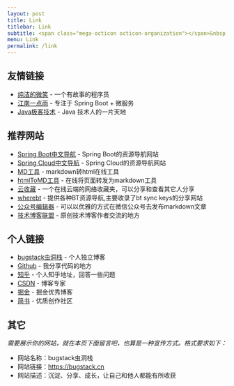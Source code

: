 ```yaml
---
layout: post
title: Link
titlebar: Link
subtitle: <span class="mega-octicon octicon-organization"></span>&nbsp;&nbsp; Resource link
menu: Link
permalink: /link
---
```


## 友情链接

- [纯洁的微笑](http://www.ityouknow.net/blog-neo) - 一个有故事的程序员
- [江南一点雨](https://www.javaboy.org/) - 专注于 Spring Boot + 微服务
- [Java极客技术](http://www.justdojava.com) - Java 技术人的一片天地

## 推荐网站

- [Spring Boot中文导航](http://springboot.fun/) - Spring Boot的资源导航网站    
- [Spring Cloud中文导航](http://springcloud.fun/) - Spring Cloud的资源导航网站    
- [MD工具](https://mdnice.com/) - markdown转html在线工具  
- [htmlToMD工具](http://relatos.top/2md/) - 在线将页面转发为markdown工具  
- [云收藏](http://www.favorites.ren/) - 一个在线云端的网络收藏夹，可以分享和查看其它人分享
- [wherebt](http://wherebt.com/) - 提供各种BT资源导航,主要收录了bt sync keys的分享网站
- [公众号编辑器](http://md.ityouknow.com/) - 可以以优雅的方式在微信公众号去发布markdown文章
- [技术博客联盟](http://techblog.pub/) - 原创技术博客作者交流的地方


## 个人链接

- [bugstack虫洞栈](https://bugstack.com) - 个人独立博客
- [Github](https://github.com/fuzhengwei) -  我分享代码的地方
- [知乎](https://www.zhihu.com/people/fuzhengwei) - 个人知乎地址，回答一些问题
- [CSDN](https://bugstack.blog.csdn.net)  - 博客专家
- [掘金](https://juejin.im/user/5d1dd872f265da1bb31c569b) - 掘金优秀博客
- [简书](https://www.jianshu.com/u/6277de401399) - 优质创作社区

## 其它  

*需要展示你的网站，就在本页下面留言吧，也算是一种宣传方式。格式要求如下：*

- 网站名称：bugstack虫洞栈
- 网站链接：https://bugstack.cn
- 网站描述：沉淀、分享、成长，让自己和他人都能有所收获

